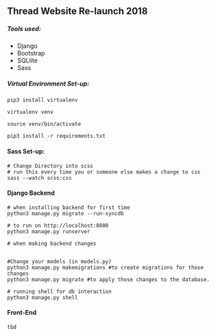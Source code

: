 ## Thread Website Re-launch 2018

##### Tools used:

* Django
* Bootstrap
* SQLlite
* Sass

##### Virtual Environment Set-up:
~~~~
pip3 install virtualenv

virtualenv venv

source venv/bin/activate

pip3 install -r requirements.txt
~~~~

#### Sass Set-up:
~~~
# Change Directory into scss
# run this every time you or someone else makes a change to css
sass --watch scss:css
~~~

#### Django Backend
~~~
# when installing backend for first time
python3 manage.py migrate --run-syncdb

# to run on http://localhost:8000
python3 manage.py runserver

# when making backend changes


#Change your models (in models.py)
python3 manage.py makemigrations #to create migrations for those changes
python3 manage.py migrate #to apply those changes to the database.

# running shell for db interaction
python3 manage.py shell
~~~

#### Front-End

~~~
tbd
~~~
